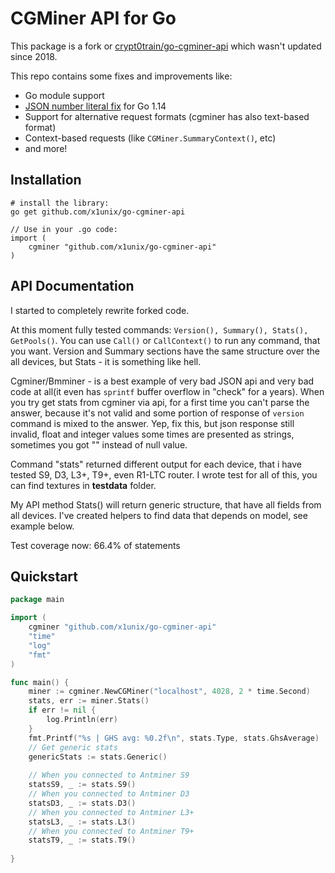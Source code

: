 # CGMiner API for Go #

This package is a fork or [crypt0train/go-cgminer-api](https://github.com/crypt0train/go-cgminer-api)
which wasn't updated since 2018.

This repo contains some fixes and improvements like:

* Go module support
* [JSON number literal fix](https://github.com/golang/go/issues/34472) for Go 1.14
* Support for alternative request formats (cgminer has also text-based format)
* Context-based requests (like `CGMiner.SummaryContext()`, etc)
* and more!
 
 
## Installation ##

    # install the library:
    go get github.com/x1unix/go-cgminer-api

    // Use in your .go code:
    import (
        cgminer "github.com/x1unix/go-cgminer-api"
    )

## API Documentation ##

I started to completely rewrite forked code.

At this moment fully tested commands: `Version(), Summary(), Stats(), GetPools()`.
You can use `Call()` or `CallContext()` to run any command, that you want.
Version and Summary sections have the same structure over the all devices, but Stats - it is something like hell.

Cgminer/Bmminer - is a best example of very bad JSON api and very bad code at all(it even has `sprintf` buffer overflow in "check" for a years).
When you try get stats from cgminer via api, for a first time you can't parse the answer, because it's not valid and some portion of response of `version` command is mixed to the answer. Yep, fix this, but json response still invalid, float and integer values some times are presented as strings, sometimes you got "" instead of null value. 

Command "stats" returned different output for each device, that i have tested S9, D3, L3+, T9+, even R1-LTC router. 
I wrote test for all of this, you can find textures in **testdata** folder.

My API method Stats() will return generic structure, that have all fields from all devices.
I've created helpers to find data that depends on model, see example below.

Test coverage now: 66.4% of statements

## Quickstart ##

```go
package main

import (
    cgminer "github.com/x1unix/go-cgminer-api"
    "time"
    "log"
    "fmt"
)

func main() {
    miner := cgminer.NewCGMiner("localhost", 4028, 2 * time.Second)
	stats, err := miner.Stats()
	if err != nil {
		log.Println(err)
	}
    fmt.Printf("%s | GHS avg: %0.2f\n", stats.Type, stats.GhsAverage)
    // Get generic stats
    genericStats := stats.Generic()
 
    // When you connected to Antminer S9
    statsS9, _ := stats.S9()
	// When you connected to Antminer D3
    statsD3, _ := stats.D3()
	// When you connected to Antminer L3+
    statsL3, _ := stats.L3()
	// When you connected to Antminer T9+
    statsT9, _ := stats.T9()
	
}
```